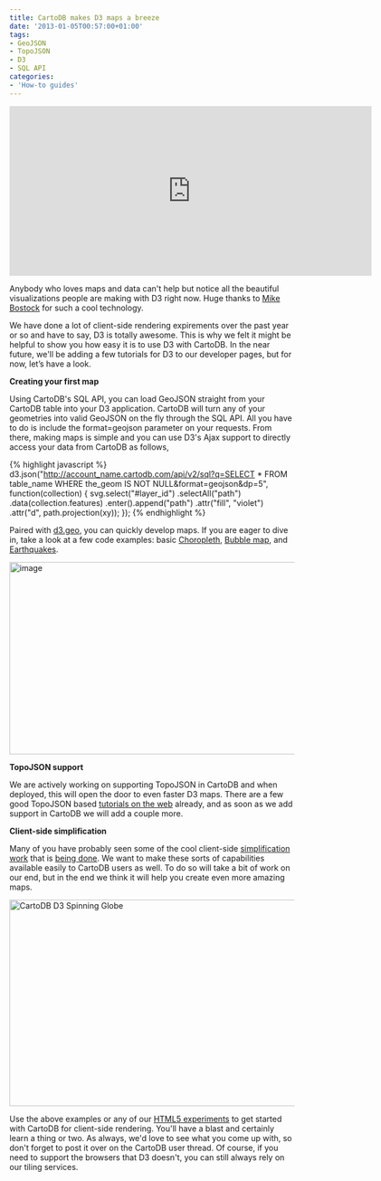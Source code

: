 ```yaml
---
title: CartoDB makes D3 maps a breeze
date: '2013-01-05T00:57:00+01:00'
tags:
- GeoJSON
- TopoJSON
- D3
- SQL API
categories:
- 'How-to guides'
---
```


<iframe frameborder="0" height="300" src="http://cartodb.s3.amazonaws.com/tumblr/posts/iframe.html" width="640"></iframe>

Anybody who loves maps and data can't help but notice all the beautiful visualizations people are making with D3 right now. Huge thanks to <a href="http://bost.ocks.org/mike/">Mike Bostock</a> for such a cool technology. 

We have done a lot of client-side rendering expirements over the past year or so and have to say, D3 is totally awesome. This is why we felt it might be helpful to show you how easy it is to use D3 with CartoDB. In the near future, we'll be adding a few tutorials for D3 to our developer pages, but for now, let’s have a look.

**Creating your first map**

Using CartoDB's SQL API, you can load GeoJSON straight from your CartoDB table into your D3 application. CartoDB will turn any of your geometries into valid GeoJSON on the fly through the SQL API. All you have to do is include the format=geojson parameter on your requests. From there, making maps is simple and you can use D3's Ajax support to directly access your data from CartoDB as follows, 

{% highlight javascript %}
d3.json("http://account_name.cartodb.com/api/v2/sql?q=SELECT * FROM table_name WHERE the_geom IS NOT NULL&format=geojson&dp=5", function(collection) {
  svg.select("#layer_id")
    .selectAll("path")
    .data(collection.features)
    .enter().append("path")
    .attr("fill", "violet")
    .attr("d", path.projection(xy));
});
{% endhighlight %}

Paired with <a href="https://github.com/mbostock/d3/wiki/Geo-Paths">d3.geo</a>, you can quickly develop maps. If you are eager to dive in, take a look at a few code examples: basic <a href="http://bl.ocks.org/4448106" title="CartoDB D3 Choropleth">Choropleth</a>, <a href="http://bl.ocks.org/4448162" title="CartoDB D3">Bubble map</a>, and <a href="http://bl.ocks.org/4455569" title="CartoDB D3">Earthquakes</a>.

<img alt="image" height="340" src="http://cartodb.s3.amazonaws.com/tumblr/posts/d3_subway_map.png" width="650"/>

**TopoJSON support**

We are actively working on supporting TopoJSON in CartoDB and when deployed, this will open the door to even faster D3 maps. There are a few good TopoJSON based <a href="http://bost.ocks.org/mike/map/">tutorials on the web</a> already, and as soon as we add support in CartoDB we will add a couple more. 

**Client-side simplification**

Many of you have probably seen some of the cool client-side <a href="http://bost.ocks.org/mike/simplify/">simplification work</a> that is <a href="http://www.jasondavies.com/maps/simplify/">being done</a>. We want to make these sorts of capabilities available easily to CartoDB users as well. To do so will take a bit of work on our end, but in the end we think it will help you create even more amazing maps. 

<img alt="CartoDB D3 Spinning Globe" height="365" src="http://cartodb.s3.amazonaws.com/tumblr/posts/d3_spinning_globe.png" width="650"/>

Use the above examples or any of our <a href="http://vizzuality.github.com/HTML5-experiments/">HTML5 experiments</a> to get started with CartoDB for client-side rendering. You'll have a blast and certainly learn a thing or two. As always, we'd love to see what you come up with, so don't forget to post it over on the CartoDB user thread. Of course, if you need to support the browsers that D3 doesn't, you can still always rely on our tiling services.
